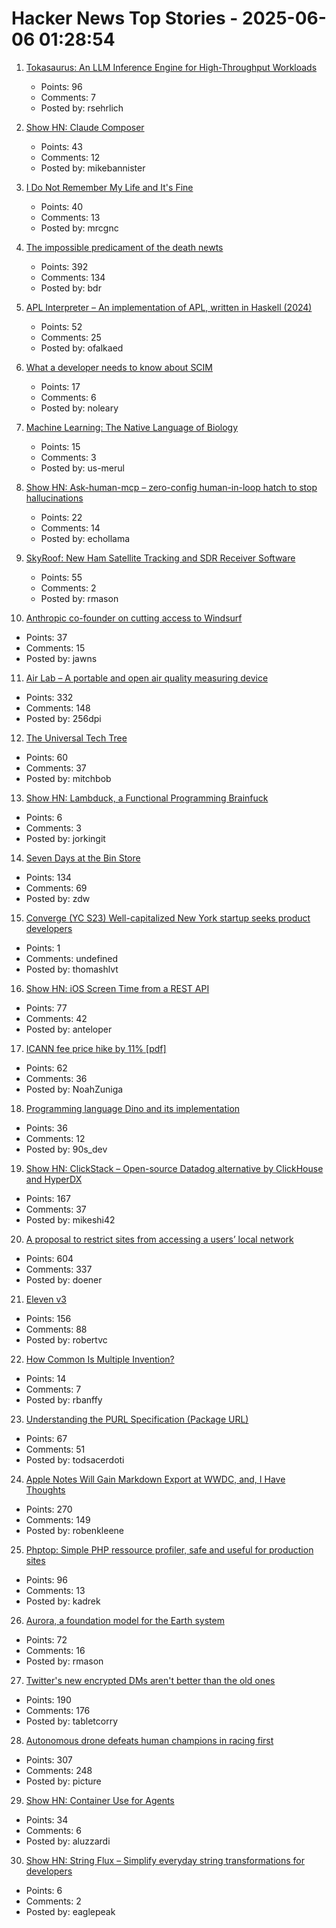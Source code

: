 # Hacker News Top Stories - 2025-06-06 01:28:54

1. [Tokasaurus: An LLM Inference Engine for High-Throughput Workloads](https://scalingintelligence.stanford.edu/blogs/tokasaurus/)
   - Points: 96
   - Comments: 7
   - Posted by: rsehrlich

2. [Show HN: Claude Composer](https://github.com/possibilities/claude-composer)
   - Points: 43
   - Comments: 12
   - Posted by: mikebannister

3. [I Do Not Remember My Life and It's Fine](https://aethermug.com/posts/i-do-not-remember-my-life-and-it-s-fine)
   - Points: 40
   - Comments: 13
   - Posted by: mrcgnc

4. [The impossible predicament of the death newts](https://crookedtimber.org/2025/06/05/occasional-paper-the-impossible-predicament-of-the-death-newts/)
   - Points: 392
   - Comments: 134
   - Posted by: bdr

5. [APL Interpreter – An implementation of APL, written in Haskell (2024)](https://scharenbroch.dev/projects/apl-interpreter/)
   - Points: 52
   - Comments: 25
   - Posted by: ofalkaed

6. [What a developer needs to know about SCIM](https://tesseral.com/blog/what-a-developer-needs-to-know-about-scim)
   - Points: 17
   - Comments: 6
   - Posted by: noleary

7. [Machine Learning: The Native Language of Biology](https://decodingbiology.substack.com/p/machine-learning-the-native-language)
   - Points: 15
   - Comments: 3
   - Posted by: us-merul

8. [Show HN: Ask-human-mcp – zero-config human-in-loop hatch to stop hallucinations](https://masonyarbrough.com/blog/ask-human)
   - Points: 22
   - Comments: 14
   - Posted by: echollama

9. [SkyRoof: New Ham Satellite Tracking and SDR Receiver Software](https://www.rtl-sdr.com/skyroof-new-ham-satellite-tracking-and-sdr-receiver-software/)
   - Points: 55
   - Comments: 2
   - Posted by: rmason

10. [Anthropic co-founder on cutting access to Windsurf](https://techcrunch.com/2025/06/05/anthropic-co-founder-on-cutting-access-to-windsurf-it-would-be-odd-for-us-to-sell-claude-to-openai/)
   - Points: 37
   - Comments: 15
   - Posted by: jawns

11. [Air Lab – A portable and open air quality measuring device](https://networkedartifacts.com/airlab/simulator)
   - Points: 332
   - Comments: 148
   - Posted by: 256dpi

12. [The Universal Tech Tree](https://asteriskmag.com/issues/10/the-universal-tech-tree)
   - Points: 60
   - Comments: 37
   - Posted by: mitchbob

13. [Show HN: Lambduck, a Functional Programming Brainfuck](https://imjakingit.github.io/lambduck/)
   - Points: 6
   - Comments: 3
   - Posted by: jorkingit

14. [Seven Days at the Bin Store](https://defector.com/seven-days-at-the-bin-store)
   - Points: 134
   - Comments: 69
   - Posted by: zdw

15. [Converge (YC S23) Well-capitalized New York startup seeks product developers](https://www.runconverge.com/careers)
   - Points: 1
   - Comments: undefined
   - Posted by: thomashlvt

16. [Show HN: iOS Screen Time from a REST API](https://www.thescreentimenetwork.com/api/)
   - Points: 77
   - Comments: 42
   - Posted by: anteloper

17. [ICANN fee price hike by 11% [pdf]](https://itp.cdn.icann.org/en/files/contracted-parties-communications/attn-planned-variable-accreditation-fee-adjustment-24oct24-en.pdf)
   - Points: 62
   - Comments: 36
   - Posted by: NoahZuniga

18. [Programming language Dino and its implementation](https://github.com/dino-lang/dino)
   - Points: 36
   - Comments: 12
   - Posted by: 90s_dev

19. [Show HN: ClickStack – Open-source Datadog alternative by ClickHouse and HyperDX](https://github.com/hyperdxio/hyperdx)
   - Points: 167
   - Comments: 37
   - Posted by: mikeshi42

20. [A proposal to restrict sites from accessing a users’ local network](https://github.com/explainers-by-googlers/local-network-access)
   - Points: 604
   - Comments: 337
   - Posted by: doener

21. [Eleven v3](https://elevenlabs.io/v3)
   - Points: 156
   - Comments: 88
   - Posted by: robertvc

22. [How Common Is Multiple Invention?](https://www.construction-physics.com/p/how-often-do-inventions-have-multiple)
   - Points: 14
   - Comments: 7
   - Posted by: rbanffy

23. [Understanding the PURL Specification (Package URL)](https://fossa.com/blog/understanding-purl-specification-package-url/)
   - Points: 67
   - Comments: 51
   - Posted by: todsacerdoti

24. [Apple Notes Will Gain Markdown Export at WWDC, and, I Have Thoughts](https://daringfireball.net/linked/2025/06/04/apple-notes-markdown)
   - Points: 270
   - Comments: 149
   - Posted by: robenkleene

25. [Phptop: Simple PHP ressource profiler, safe and useful for production sites](https://github.com/bearstech/phptop)
   - Points: 96
   - Comments: 13
   - Posted by: kadrek

26. [Aurora, a foundation model for the Earth system](https://www.nytimes.com/2025/05/21/climate/ai-weather-models-aurora-microsoft.html)
   - Points: 72
   - Comments: 16
   - Posted by: rmason

27. [Twitter's new encrypted DMs aren't better than the old ones](https://mjg59.dreamwidth.org/71646.html)
   - Points: 190
   - Comments: 176
   - Posted by: tabletcorry

28. [Autonomous drone defeats human champions in racing first](https://www.tudelft.nl/en/2025/lr/autonomous-drone-from-tu-delft-defeats-human-champions-in-historic-racing-first)
   - Points: 307
   - Comments: 248
   - Posted by: picture

29. [Show HN: Container Use for Agents](https://github.com/dagger/container-use)
   - Points: 34
   - Comments: 6
   - Posted by: aluzzardi

30. [Show HN: String Flux – Simplify everyday string transformations for developers](https://stringflux.io)
   - Points: 6
   - Comments: 2
   - Posted by: eaglepeak

